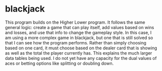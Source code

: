 # blackjack

This program builds on the Higher Lower program. It follows the same general logic:
create a game that can play itself, add values based on wins and losses, and use that
info to change the gameplay style. In this case, I am using a more complex game in 
blackjack, but one that is still solved so that I can see how the program performs.
Rather than simply choosing based on one card, it must choose based on the dealer card
that is showing as well as the total the player currently has. This explains the much larger
data tables being used.
I do not yet have any capacity for the dual values of aces or betting options like
splitting or doubling down.
